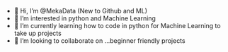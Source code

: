 - 👋 Hi, I’m @MekaData (New to Github and ML)
- 👀 I’m interested in python and Machine Learning 
- 🌱 I’m currently learning how to code in python for Machine Learning to take up projects
- 💞️ I’m looking to collaborate on ...beginner friendly projects
